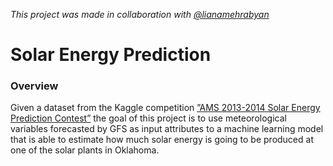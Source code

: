 
_This project was made in collaboration with [@lianamehrabyan](https://github.com/lianamehrabyan)_

# Solar Energy Prediction
### Overview
Given a dataset from the Kaggle competition [”AMS 2013-2014 Solar Energy Prediction Contest”](https://www.kaggle.com/c/ams-2014-solar-energy-prediction-contest/) the goal of this project is to use meteorological variables forecasted by GFS as input attributes to a machine learning model that is able to estimate how much solar energy is going to be produced at one of the solar plants in Oklahoma.
